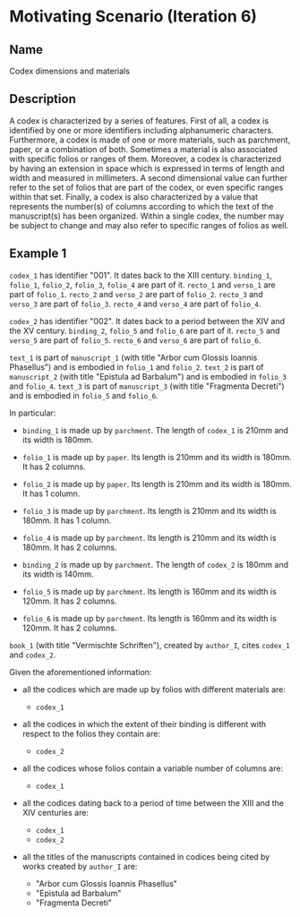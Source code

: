 # Motivating Scenario (Iteration 6)

## Name
Codex dimensions and materials

## Description
A codex is characterized by a series of features. First of all, a codex is identified by one or more identifiers including alphanumeric characters. Furthermore, a codex is made of one or more materials, such as parchment, paper, or a combination of both. Sometimes a material is also associated with specific folios or ranges of them. Moreover, a codex is characterized by having an extension in space which is expressed in terms of length and width and measured in millimeters. A second dimensional value can further refer to the set of folios that are part of the codex, or even specific ranges within that set. Finally, a codex is also characterized by a value that represents the number(s) of columns according to which the text of the manuscript(s) has been organized. Within a single codex, the number may be subject to change and may also refer to specific ranges of folios as well.

## Example 1
`codex_1` has identifier "001". It dates back to the XIII century. `binding_1`, `folio_1`, `folio_2`, `folio_3`, `folio_4` are part of it. `recto_1` and `verso_1` are part of `folio_1`. `recto_2` and `verso_2` are part of `folio_2`. `recto_3` and `verso_3` are part of `folio_3`. `recto_4` and `verso_4` are part of `folio_4`. 

`codex_2` has identifier "002". It dates back to a period between the XIV and the XV century. `binding_2`, `folio_5` and `folio_6` are part of it. `recto_5` and `verso_5` are part of `folio_5`. `recto_6` and `verso_6` are part of `folio_6`. 

`text_1` is part of `manuscript_1` (with title "Arbor cum Glossis Ioannis Phasellus") and is embodied in `folio_1` and `folio_2`. `text_2` is part of `manuscript_2` (with title "Epistula ad Barbalum") and is embodied in `folio_3` and `folio_4`. `text_3` is part of `manuscript_3` (with title "Fragmenta Decreti") and is embodied in `folio_5` and `folio_6`.

In particular:

* `binding_1` is made up by `parchment`. The length of `codex_1` is 210mm and its width is 180mm.

* `folio_1` is made up by `paper`. Its length is 210mm and its width is 180mm. It has 2 columns.

* `folio_2` is made up by `paper`. Its length is 210mm and its width is 180mm. It has 1 column.

* `folio_3` is made up by `parchment`. Its length is 210mm and its width is 180mm. It has 1 column.

* `folio_4` is made up by `parchment`. Its length is 210mm and its width is 180mm. It has 2 columns.

* `binding_2` is made up by `parchment`. The length of `codex_2` is 180mm and its width is 140mm.

* `folio_5` is made up by `parchment`. Its length is 160mm and its width is 120mm. It has 2 columns.

* `folio_6` is made up by `parchment`. Its length is 160mm and its width is 120mm. It has 2 columns.

`book_1` (with title "Vermischte Schriften"), created by `author_I`, cites `codex_1` and `codex_2`.

Given the aforementioned information:

* all the codices which are made up by folios with different materials are:
    * `codex_1`

* all the codices in which the extent of their binding is different with respect to the folios they contain are:
    * `codex_2`

* all the codices whose folios contain a variable number of columns are:
    * `codex_1`

* all the codices dating back to a period of time between the XIII and the XIV centuries are:
    * `codex_1`
    * `codex_2`

* all the titles of the manuscripts contained in codices being cited by works created by `author_I` are:
    * "Arbor cum Glossis Ioannis Phasellus"
    * "Epistula ad Barbalum"
    * "Fragmenta Decreti"